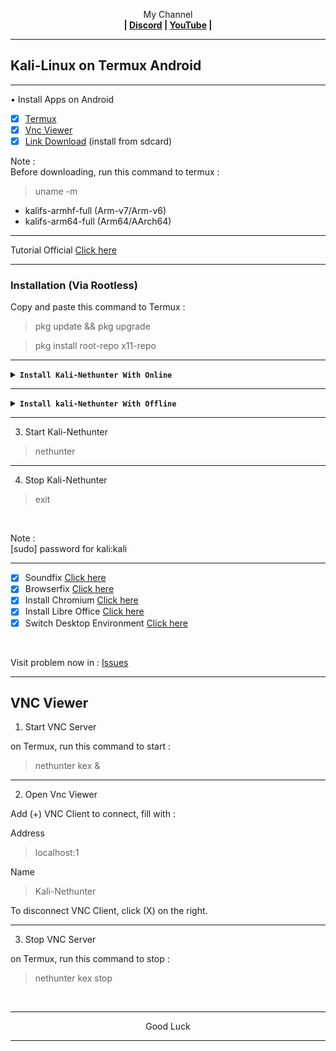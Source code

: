 
<p align="center">My Channel</br><b>
| <a href="https://discord.gg/GCehyym">Discord</a> | <a href="https://youtube.com/channel/UC3sLb7eZCu72iv3G1yUhUHQ">YouTube</a> |</b></p>

---
## Kali-Linux on Termux Android

---
• Install Apps on Android
- [x] [Termux](https://github.com/termux/termux-app/releases)
- [x] [Vnc Viewer](https://play.google.com/store/apps/details?id=com.realvnc.viewer.android)
- [x] [Link Download](http://kali.download/nethunter-images/current/rootfs/?C=S&O=D) (install from sdcard)

Note :</br>
Before downloading, run this command to termux :

> uname -m

* kalifs-armhf-full (Arm-v7/Arm-v6)
* kalifs-arm64-full (Arm64/AArch64)

---
Tutorial Official [Click here](https://www.kali.org/docs/nethunter/nethunter-rootless)
</br>

---
### Installation (Via Rootless)</br>
Copy and paste this command to Termux :

> pkg update && pkg upgrade

> pkg install root-repo x11-repo

---
<details></br><summary><b><code>Install Kali-Nethunter With Online</code></b></summary>
on Termux, run this command :

```
pkg install wget -y && wget https://raw.githubusercontent.com/wahasa/nethunter/main/install-nethunter.sh && chmod +x install-nethunter.sh && ./install-nethunter.sh
```

</br>
Note :</br>
The file size is 1.7 Gb, the extract time is 10-15 minutes and when it is finished it will be taken to the Kali-Nethunter menu.
</details>

---
<details></br><summary><b><code>Install kali-Nethunter With Offline</code></b></summary>
on Termux, run this command :

> termux-setup-storage

> cd /sdcard/Download

> cp (Name file).tar.xz ~/

> cd 
```
pkg install wget -y && wget https://raw.githubusercontent.com/wahasa/nethunter/main/install-nethunter.sh && chmod +x install-nethunter.sh && ./install-nethunter.sh
```

</br>
Note :</br>
If there are options (Y/N), select (N) all. the extract time is 10-15 minutes and when it is finished it will be taken to the Kali-Nethunter menu.
</details>

---
3. Start Kali-Nethunter</br>

> nethunter

---
4. Stop Kali-Nethunter

> exit

</br>

Note :</br>
[sudo] password for kali:kali
</br>

---
- [x] Soundfix [Click here](https://github.com/wahasa/nethunter/issues/5#issuecomment-1365605958)</br>
- [x] Browserfix [Click here](https://github.com/wahasa/nethunter/issues/3#issuecomment-1178448051)</br>
- [x] Install Chromium [Click here](https://github.com/wahasa/nethunter/issues/5#issuecomment-1264203443)</br>
- [x] Install Libre Office [Click here](https://github.com/wahasa/nethunter/issues/5#issuecomment-1264203556)</br>
- [x] Switch Desktop Environment [Click here](https://github.com/wahasa/nethunter/issues/4)

</br>

Visit problem now in : 
[Issues](https://github.com/wahasa/nethunter/issues)

---
## VNC Viewer

1. Start VNC Server

on Termux, run this command to start :

> nethunter kex &

---
2. Open Vnc Viewer

Add (+) VNC Client to connect, fill with :

Address

> localhost:1 

Name

> Kali-Nethunter

To disconnect VNC Client, click (X) on the right.

---
3. Stop VNC Server

on Termux, run this command to stop :

> nethunter kex stop

</br>

---
<p align="center">Good Luck</p>

---
